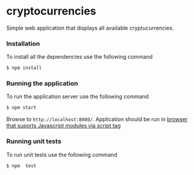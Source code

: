 # cryptocurrencies
Simple web application that displays all available cryptucurrencies.

### Installation
To install all the dependencies use the following command
```sh
$ npm install
```

### Running the application
To run the application server use the following command
```sh
$ npm start
```
Browse to `http://localhost:8080/`.
Application should be run in  [browser that suports Javascript modules via script tag](https://caniuse.com/#feat=es6-module)

### Running unit tests
To run unit tests use the following command
```sh
$ npm  test
```
